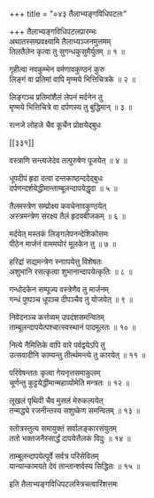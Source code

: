 +++
title = "०४३ तैलाभ्यङ्गविधिपटलः"

+++
तैलाभ्यङ्गविधिपटलप्रारम्भः  
अथातस्सम्प्रवक्ष्यामि तैलाभ्यञ्जनमुत्तमम्  
तिलतैलेन कृत्वा तु सुगन्धकुसुमैर्युतम् ॥ १ ॥


गृहीत्वा नवकुम्भेन वर्मणावकुण्ठनं कुरु  
लिङ्गं वा प्रतिमां वापि मृण्मये भित्तिचित्रके ॥ २ ॥


लिङ्गञ्च प्रतिमांशैलं लेपनं मर्दनेन तु  
मृण्मये भित्तिचित्रे वा दर्पणस्य तु बुद्धिमान् ॥ ३ ॥


रत्नजे लोहजे चैव कूर्चेन प्रोक्षयेद्बुधः  

[[३३१]]  

वस्त्राणि सन्त्यजेदेव तत्पुरुषेण पूजयेत् ॥ ४ ॥


धूपदीपं हृदा दत्वा दन्तकाष्ठन्ददेद्बुधः  
दर्पणन्दर्शयेद्धीमान्ताम्बूलन्दापयेद्धृदा ॥ ५ ॥


तैलमस्त्रेण सम्प्रोक्ष्य कवचेनावकुण्ठयेत्  
अस्त्रमन्त्रेण संरक्ष्य तैलं हृदयबीजकम् ॥ ६ ॥


मर्दयेत् मस्तकं लिङ्गलेपनन्देशिकोत्तमः  
पीठेन मार्जनं वाममघोरं मूलकेन तु ॥ ७ ॥


हरिद्रां सद्यमन्त्रेण स्नाापयेत्तु विशेषतः  
अशुभानि रसत्कृत्वा शुभानान्दापयेत्कृतिः ॥ ८ ॥


गन्धोदकेन सम्पूज्य वस्त्रेणैव तु मार्जनम्  
गन्धं पुष्पञ्च धूपञ्च दीपञ्चैव तु योजयेत् ॥ ९ ॥


निवेदनञ्च कर्त्तव्यम् उपदंशसमन्वितम्  
ताम्बूलन्दापयेत्पश्चात्स्वस्थानं पादमूलतः ॥ १० ॥


नित्ये नैमित्तिके वापि वारे पर्वद्वयेऽपि तु  
उत्सवादीनि काम्यन्तु तीर्त्थमन्त्ये तु कारयेत् ॥ ११ ॥


परिवेषन्ततः कृत्वा गेयनृत्तसमाकुलम्  
चूर्णन्तु कुट्टयेद्धीमान्महाव्योमेति मन्त्रतः ॥ १२ ॥


लूखलं पृथिवी चैव मुसलं मेरुकल्पयेत्  
तन्मद्ध्ये रजनीन्तस्य सशुष्केण समन्वितम् ॥ १३ ॥


स्तोत्रस्तुत्य समायुक्तं सर्वालङ्कारसंयुतम्  
ततो भक्तजनैस्सार्द्धं दापयेत्तैलकं विदुः ॥ १४ ॥


ताम्बूलन्दापयेत्पूर्वे सर्वत्र परिसेवितम्  
यान्यान्कामयते देवं तान्तान्शर्वस्य सिद्धितः ॥ १५ ॥


इति तैलाभ्यङ्गविधिपटलस्त्रिचत्वारिंशत्तमः  
